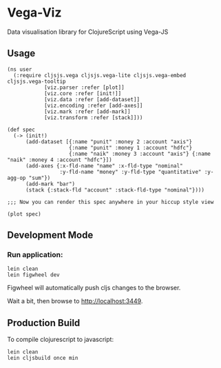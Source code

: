 # Vega-Viz

Data visualisation library for ClojureScript using Vega-JS

## Usage

```
(ns user
  (:require cljsjs.vega cljsjs.vega-lite cljsjs.vega-embed cljsjs.vega-tooltip
            [viz.parser :refer [plot]]
            [viz.core :refer [init!]]
            [viz.data :refer [add-dataset]]
            [viz.encoding :refer [add-axes]]
            [viz.mark :refer [add-mark]]
            [viz.transform :refer [stack]]))

(def spec
  (-> (init!)
      (add-dataset [{:name "punit" :money 2 :account "axis"}
                    {:name "punit" :money 1 :account "hdfc"}
                    {:name "naik" :money 3 :account "axis"} {:name "naik" :money 4 :account "hdfc"}])
      (add-axes {:x-fld-name "name" :x-fld-type "nominal"
                 :y-fld-name "money" :y-fld-type "quantitative" :y-agg-op "sum"})
      (add-mark "bar")
      (stack {:stack-fld "account" :stack-fld-type "nominal"})))

;;; Now you can render this spec anywhere in your hiccup style view

(plot spec)
```

## Development Mode

### Run application:

```
lein clean
lein figwheel dev
```

Figwheel will automatically push cljs changes to the browser.

Wait a bit, then browse to [http://localhost:3449](http://localhost:3449).

## Production Build


To compile clojurescript to javascript:

```
lein clean
lein cljsbuild once min
```
